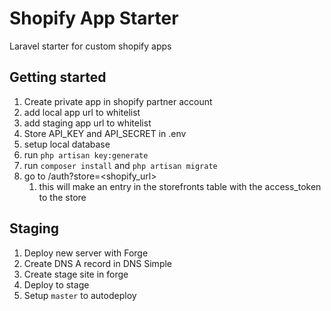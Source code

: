 # Shopify App Starter
Laravel starter for custom shopify apps

## Getting started
1. Create private app in shopify partner account
1. add local app url to whitelist
1. add staging app url to whitelist
1. Store API_KEY and API_SECRET in .env
1. setup local database
1. run `php artisan key:generate`
1. run `composer install` and `php artisan migrate`
1. go to /auth?store=<shopify_url>
    1. this will make an entry in the storefronts table with the access_token to the store


## Staging
1. Deploy new server with Forge
1. Create DNS A record in DNS Simple
1. Create stage site in forge 
1. Deploy to stage
1. Setup `master` to autodeploy   


